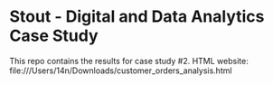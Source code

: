 # Stout - Digital and Data Analytics Case Study

This repo contains the results for case study #2. HTML website: file:///Users/14n/Downloads/customer_orders_analysis.html
